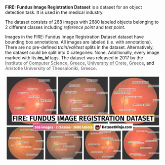 **FIRE: Fundus Image Registration Dataset** is a dataset for an object detection task. It is used in the medical industry. 

The dataset consists of 268 images with 2680 labeled objects belonging to 2 different classes including *reference point* and *test point*.

Images in the FIRE: Fundus Image Registration Dataset dataset have bounding box annotations. All images are labeled (i.e. with annotations). There are no pre-defined <i>train/val/test</i> splits in the dataset. Alternatively, the dataset could be split into 0 categories: None. Additionally, every image marked with its ***im_id*** tags. The dataset was released in 2017 by the <span style="font-weight: 600; color: grey; border-bottom: 1px dashed #d3d3d3;">Institute of Computer Science, Greece</span>, <span style="font-weight: 600; color: grey; border-bottom: 1px dashed #d3d3d3;">University of Crete, Greece</span>, and <span style="font-weight: 600; color: grey; border-bottom: 1px dashed #d3d3d3;">Aristotle University of Thessaloniki, Greece</span>.

<img src="https://github.com/dataset-ninja/fire-fundus/raw/main/visualizations/poster.png">
